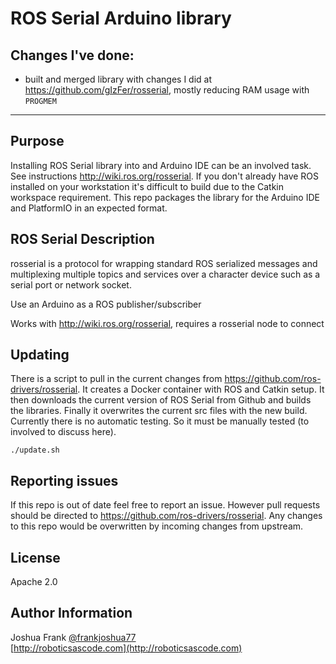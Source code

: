 # ROS Serial Arduino library

## Changes I've done:

 - built and merged library with changes I did at https://github.com/gIzFer/rosserial, mostly reducing RAM usage with `PROGMEM`

---

## Purpose

Installing ROS Serial library into and Arduino IDE can be an involved task. See instructions http://wiki.ros.org/rosserial. If you don't already have ROS installed on your workstation it's difficult to build due to the Catkin workspace requirement. This repo packages the library for the Arduino IDE and PlatformIO in an expected format.

## ROS Serial Description

rosserial is a protocol for wrapping standard ROS serialized messages and multiplexing multiple topics and services over a character device such as a serial port or network socket.

Use an Arduino as a ROS publisher/subscriber

Works with http://wiki.ros.org/rosserial, requires a rosserial node to connect

## Updating

There is a script to pull in the current changes from https://github.com/ros-drivers/rosserial. It creates a Docker container with ROS and Catkin setup. It then downloads the current version of ROS Serial from Github and builds the libraries. Finally it overwrites the current src files with the new build. Currently there is no automatic testing. So it must be manually tested (to involved to discuss here).

```
./update.sh
```

## Reporting issues

If this repo is out of date feel free to report an issue. However pull requests should be directed to https://github.com/ros-drivers/rosserial. Any changes to this repo would be overwritten by incoming changes from upstream.

## License

Apache 2.0

## Author Information

Joshua Frank [@frankjoshua77](https://www.twitter.com/@frankjoshua77)
<br>
[http://roboticsascode.com](http://roboticsascode.com)
